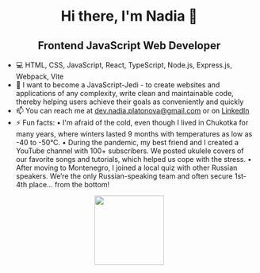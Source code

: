 <h1 align="center">Hi there, I'm Nadia 👋</h1> 
<h2 align="center">Frontend JavaScript Web Developer</h2>
<!-- <p align="center">but sometimes my cat codes instead of me</p>

<p align="center"><img src="https://github.com/NadinePlatonova/NadinePlatonova/blob/main/cat-coding.gif" style ="display: block; width: 100%"></p> -->

- 💻 HTML, CSS, JavaScript, React, TypeScript, Node.js, Express.js, Webpack, Vite
- 💞️ I want to become a JavaScript-Jedi - to create websites and applications of any complexity, write clean and maintainable code, thereby helping users achieve their goals as conveniently and quickly
- 📫 You can reach me at dev.nadia.platonova@gmail.com or on [LinkedIn](https://www.linkedin.com/in/nadia-p-frontend/)
- ⚡ Fun facts:
  •	I'm afraid of the cold, even though I lived in Chukotka for many years, where winters lasted 9 months with temperatures as low as -40 to -50°C.
  •	During the pandemic, my best friend and I created a YouTube channel with 100+ subscribers. We posted ukulele covers of our favorite songs and tutorials, which helped us cope with the stress.
  •	After moving to Montenegro, I joined a local quiz with other Russian speakers. We’re the only Russian-speaking team and often secure 1st-4th place... from the bottom!

<p align="center"><img src="https://github-readme-stats.vercel.app/api/top-langs/?username=NadinePlatonova&layout=compact" height="140px"/></p>
